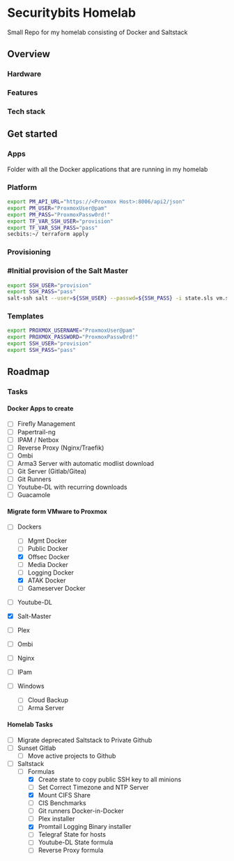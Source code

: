 # Securitybits Homelab
Small Repo for my homelab consisting of Docker and Saltstack

## Overview

### Hardware

### Features

### Tech stack

## Get started

### Apps
Folder with all the Docker applications that are running in my homelab

### Platform
```bash
export PM_API_URL="https://<Proxmox Host>:8006/api2/json"
export PM_USER="ProxmoxUser@pam"
export PM_PASS="ProxmoxPassw0rd!"
export TF_VAR_SSH_USER="provision"
export TF_VAR_SSH_PASS="pass"
secbits:~/ terraform apply
```

### Provisioning
### #Initial provision of the Salt Master
```bash
export SSH_USER="provision"
export SSH_PASS="pass"
salt-ssh salt --user=${SSH_USER} --passwd=${SSH_PASS} -i state.sls vm.salt
```

### Templates
```bash
export PROXMOX_USERNAME="ProxmoxUser@pam"
export PROXMOX_PASSWORD="ProxmoxPassw0rd!"
export SSH_USER="provision"
export SSH_PASS="pass"
```

## Roadmap

### Tasks
#### Docker Apps to create
- [ ] Firefly Management
- [ ] Papertrail-ng
- [ ] IPAM / Netbox
- [ ] Reverse Proxy (Nginx/Traefik)
- [ ] Ombi
- [ ] Arma3 Server with automatic modlist download
- [ ] Git Server (Gitlab/Gitea)
- [ ] Git Runners
- [ ] Youtube-DL with recurring downloads
- [ ] Guacamole

#### Migrate form VMware to Proxmox
- [ ] Dockers
  - [ ] Mgmt Docker
  - [ ] Public Docker
  - [x] Offsec Docker
  - [ ] Media Docker
  - [ ] Logging Docker
  - [x] ATAK Docker
  - [ ] Gameserver Docker  
- [ ] Youtube-DL
- [x] Salt-Master  
- [ ] Plex
- [ ] Ombi
- [ ] Nginx
- [ ] IPam

- [ ] Windows
  - [ ] Cloud Backup
  - [ ] Arma Server

#### Homelab Tasks
- [ ] Migrate deprecated Saltstack to Private Github
- [ ] Sunset Gitlab
  - [ ] Move active projects to Github
- [ ] Saltstack
  - [ ] Formulas
    - [x] Create state to copy public SSH key to all minions
    - [ ] Set Correct Timezone and NTP Server
    - [x] Mount CIFS Share
    - [ ] CIS Benchmarks
    - [ ] Git runners Docker-in-Docker
    - [ ] Plex installer
    - [x] Promtail Logging Binary installer
    - [ ] Telegraf State for hosts
    - [ ] Youtube-DL State formula
    - [ ] Reverse Proxy formula